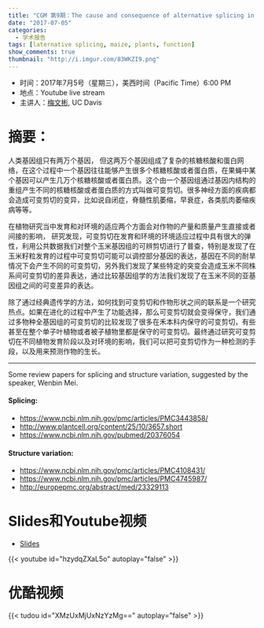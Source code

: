 ```yaml
---
title: "CGM 第9期：The cause and consequence of alternative splicing in maize and across species"
date: "2017-07-05"
categories:
  - 学术报告
tags: [laternative splicing, maize, plants, function]
show_comments: true
thumbnail: "http://i.imgur.com/83WKZI9.png"
---
```


- 时间：2017年7月5号（星期三），美西时间（Pacific Time）6:00 PM
- 地点：Youtube live stream
- 主讲人：[梅文彬](https://wenbinmei.github.io/), UC Davis

# 摘要：

人类基因组只有两万个基因， 但这两万个基因组成了复杂的核糖核酸和蛋白网络，在这个过程中一个基因往往能够产生很多个核糖核酸或者蛋白质，在果蝇中某个基因可以产生几万个核糖核酸或者蛋白质。这个由一个基因组通过基因内结构的重组产生不同的核糖核酸或者蛋白质的方式叫做可变剪切。很多神经方面的疾病都会造成可变剪切的变异，比如说自闭症，脊髓性肌萎缩，早衰症，各类肌肉萎缩疾病等等。

在植物研究当中发育和对环境的适应两个方面会对作物的产量和质量产生直接或者间接的影响， 研究发现，可变剪切在发育和环境的环境适应过程中具有很大的弹性，利用公共数据我们对整个玉米基因组的可辨剪切进行了普查，特别是发现了在玉米籽粒发育的过程中可变剪切可能可以调控部分基因的表达，基因在不同的耐旱情况下会产生不同的可变剪切，另外我们发现了某些特定的突变会造成玉米不同株系间可变剪切的差异表达，通过比较基因组学的方法我们发现了在玉米不同的亚基因组之间的可变差异的表达。

除了通过经典遗传学的方法，如何找到可变剪切和作物形状之间的联系是一个研究热点。如果在进化的过程中产生了功能选择，那么可变剪切就会变得保守，我们通过多物种全基因组的可变剪切的比较发现了很多在禾本科内保守的可变剪切，有些甚至在整个单子叶植物或者被子植物里都是保守的可变剪切。最终通过研究可变剪切在不同植物发育阶段以及对环境的影响，我们可以把可变剪切作为一种检测的手段，以及用来预测作物的生长。

-------------

Some review papers for splicing and structure variation, suggested by the speaker, Wenbin Mei. 

#### Splicing:
- https://www.ncbi.nlm.nih.gov/pmc/articles/PMC3443858/
- http://www.plantcell.org/content/25/10/3657.short
- https://www.ncbi.nlm.nih.gov/pubmed/20376054

#### Structure variation:
- https://www.ncbi.nlm.nih.gov/pmc/articles/PMC4108431/
- https://www.ncbi.nlm.nih.gov/pmc/articles/PMC4745987/
- http://europepmc.org/abstract/med/23329113

# Slides和Youtube视频

- [Slides]()

{{< youtube id="hzydqZXaL5o" autoplay="false" >}}


# 优酷视频

{{< tudou id="XMzUxMjUxNzYzMg==" autoplay="false" >}}

